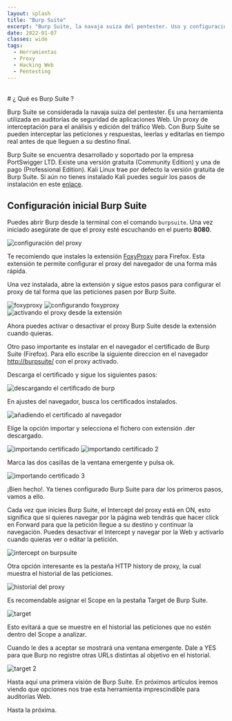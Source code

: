 ```yaml
---
layout: splash
title: "Burp Suite"
excerpt: "Burp Suite, la navaja suiza del pentester. Uso y configuración de Burp Suite" 
date: 2022-01-07
classes: wide
tags:
  - Herramientas
  - Proxy
  - Hacking Web
  - Pentesting
---
```

<br/>
# ¿ Qué es Burp Suite ?

Burp Suite se considerada la navaja suiza del pentester. Es una herramienta utilizada en auditorías de seguridad de aplicaciones Web. Un proxy de interceptación
para el análisis y edición del tráfico Web. Con Burp Suite se pueden interceptar las peticiones y respuestas, leerlas y editarlas en tiempo real antes de que lleguen
a su destino final.

Burp Suite se encuentra desarrollado y soportado por la empresa PortSwigger LTD. Existe una versión gratuita (Community Edition) y una de pago (Professional Edition).
Kali Linux trae por defecto la versión gratuita de Burp Suite. Si aún no tienes instalado Kali puedes seguir los pasos de instalación en este [enlace](../laboratorio).

## Configuración inicial Burp Suite

Puedes abrir Burp desde la terminal con el comando `burpsuite`. Una vez iniciado asegúrate de que el proxy esté escuchando en el puerto <strong>8080</strong>.

<img src="../assets/images/burpsuite/proxy.png" alt="configuración del proxy">

Te recomiendo que instales la extensión [FoxyProxy](https://addons.mozilla.org/es/firefox/addon/foxyproxy-standard/) para Firefox. Esta extensión te permite configurar el proxy del navegador de una forma más rápida.

Una vez instalada, abre la extensión y sigue estos pasos para configurar el proxy de tal forma que las peticiones pasen por Burp Suite.

<img src="../assets/images/burpsuite/foxyproxy1.png" alt="foxyproxy">

<img src="../assets/images/burpsuite/foxyproxy3.png" alt="configurando foxyproxy">

<img src="../assets/images/burpsuite/foxyproxy4.png" alt="activando el proxy desde la extensión">

Ahora puedes activar o desactivar el proxy Burp Suite desde la extensión cuando quieras.

Otro paso importante es instalar en el navegador el certificado de Burp Suite (Firefox). Para ello escribe la siguiente direccion en el navegador [http://burpsuite/](http://burpsuite/) con el proxy activado.

Descarga el certificado y sigue los siguientes pasos:

<img src="../assets/images/burpsuite/proxy2.png" alt="descargando el certificado de burp">

En ajustes del navegador, busca los certificados instalados.

<img src="../assets/images/burpsuite/proxy3.png" alt="añadiendo el certificado al navegador">

Elige la opción importar y selecciona el fichero con extensión .der descargado.

<img src="../assets/images/burpsuite/proxy4.png" alt="importando certificado">

<img src="../assets/images/burpsuite/proxy5.png" alt="importando certificado 2">

Marca las dos casillas de la ventana emergente y pulsa ok.

<img src="../assets/images/burpsuite/proxy6.png" alt="importando certificado 3">

¡Bien hecho!. Ya tienes configurado Burp Suite para dar los primeros pasos, vamos a ello.

Cada vez que inicies Burp Suite, el Intercept del proxy está en ON, esto significa que si quieres navegar por la página web tendrás que hacer click en Forward para que la petición llegue a su destino
y continuar la navegación. Puedes desactivar el Intercept y navegar por la Web y activarlo cuando quieras ver o editar la petición.

<img src="../assets/images/burpsuite/intercept_on.png" alt="intercept on burpsuite">

Otra opción interesante es la pestaña HTTP history de proxy, la cual muestra el historial de las peticiones.

<img src="../assets/images/burpsuite/history_proxy.png" alt="historial del proxy">

Es recomendable asignar el Scope en la pestaña Target de Burp Suite.

<img src="../assets/images/burpsuite/target.png" alt="target">

Esto evitará a que se muestre en el historial las peticiones que no estén dentro del Scope a analizar.

Cuando le des a aceptar se mostrará una ventana emergente. Dale a YES para que Burp no registre otras URLs distintas al objetivo en el historial.

<img src="../assets/images/burpsuite/target2.png" alt="target 2">

Hasta aquí una primera visión de Burp Suite. En próximos artículos iremos viendo que opciones nos trae esta herramienta imprescindible para auditorías Web.

Hasta la próxima.









